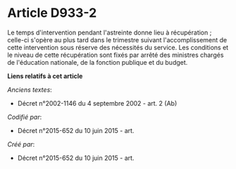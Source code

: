 # Article D933-2

Le temps d'intervention pendant l'astreinte donne lieu à récupération ; celle-ci s'opère au plus tard dans le trimestre
suivant l'accomplissement de cette intervention sous réserve des nécessités du service. Les conditions et le niveau de cette
récupération sont fixés par arrêté des ministres chargés de l'éducation nationale, de la fonction publique et du budget.

**Liens relatifs à cet article**

_Anciens textes_:

  - Décret n°2002-1146 du 4 septembre 2002 - art. 2 (Ab)

_Codifié par_:

  - Décret n°2015-652 du 10 juin 2015 - art.

_Créé par_:

  - Décret n°2015-652 du 10 juin 2015 - art.

